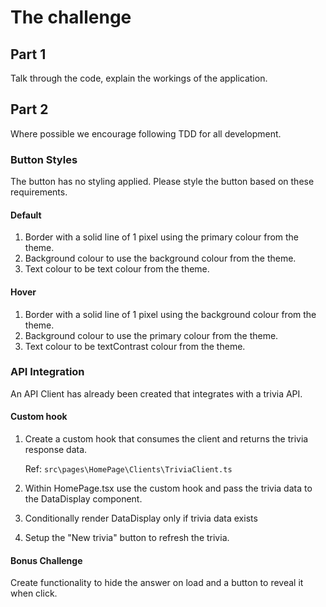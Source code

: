 # The challenge

## Part 1

Talk through the code, explain the workings of the application.

## Part 2

Where possible we encourage following TDD for all development.

### Button Styles

The button has no styling applied. Please style the button based on these requirements.

#### Default

1. Border with a solid line of 1 pixel using the primary colour from the theme.
2. Background colour to use the background colour from the theme.
3. Text colour to be text colour from the theme.

#### Hover

1. Border with a solid line of 1 pixel using the background colour from the theme.
2. Background colour to use the primary colour from the theme.
3. Text colour to be textContrast colour from the theme.


### API Integration

An API Client has already been created that integrates with a trivia API. 

#### Custom hook
1. Create a custom hook that consumes the client and returns the trivia response data.

   Ref: `src\pages\HomePage\Clients\TriviaClient.ts`

2. Within HomePage.tsx use the custom hook and pass the trivia data to the DataDisplay component. 

3. Conditionally render DataDisplay only if trivia data exists

3. Setup the "New trivia" button to refresh the trivia.


#### Bonus Challenge
Create functionality to hide the answer on load and a button to reveal it when click.